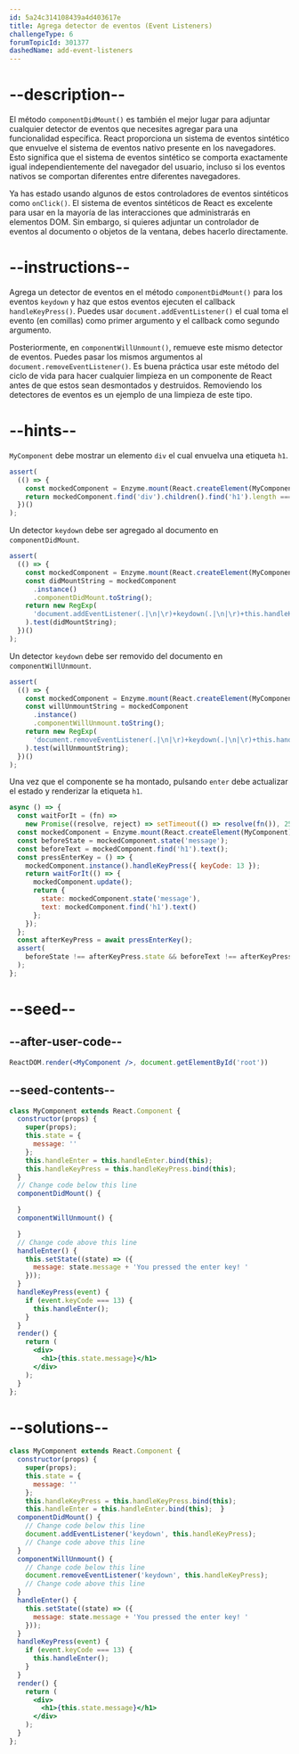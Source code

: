 ```yaml
---
id: 5a24c314108439a4d403617e
title: Agrega detector de eventos (Event Listeners)
challengeType: 6
forumTopicId: 301377
dashedName: add-event-listeners
---
```


# --description--

El método `componentDidMount()` es también el mejor lugar para adjuntar cualquier detector de eventos que necesites agregar para una funcionalidad específica. React proporciona un sistema de eventos sintético que envuelve el sistema de eventos nativo presente en los navegadores. Esto significa que el sistema de eventos sintético se comporta exactamente igual independientemente del navegador del usuario, incluso si los eventos nativos se comportan diferentes entre diferentes navegadores.

Ya has estado usando algunos de estos controladores de eventos sintéticos como `onClick()`. El sistema de eventos sintéticos de React es excelente para usar en la mayoría de las interacciones que administrarás en elementos DOM. Sin embargo, si quieres adjuntar un controlador de eventos al documento o objetos de la ventana, debes hacerlo directamente.

# --instructions--

Agrega un detector de eventos en el método `componentDidMount()` para los eventos `keydown` y haz que estos eventos ejecuten el callback `handleKeyPress()`. Puedes usar `document.addEventListener()` el cual toma el evento (en comillas) como primer argumento y el callback como segundo argumento.

Posteriormente, en `componentWillUnmount()`, remueve este mismo detector de eventos. Puedes pasar los mismos argumentos al `document.removeEventListener()`. Es buena práctica usar este método del ciclo de vida para hacer cualquier limpieza en un componente de React antes de que estos sean desmontados y destruidos. Removiendo los detectores de eventos es un ejemplo de una limpieza de este tipo.

# --hints--

`MyComponent` debe mostrar un elemento `div` el cual envuelva una etiqueta `h1`.

```js
assert(
  (() => {
    const mockedComponent = Enzyme.mount(React.createElement(MyComponent));
    return mockedComponent.find('div').children().find('h1').length === 1;
  })()
);
```

Un detector `keydown` debe ser agregado al documento en `componentDidMount`.

```js
assert(
  (() => {
    const mockedComponent = Enzyme.mount(React.createElement(MyComponent));
    const didMountString = mockedComponent
      .instance()
      .componentDidMount.toString();
    return new RegExp(
      'document.addEventListener(.|\n|\r)+keydown(.|\n|\r)+this.handleKeyPress'
    ).test(didMountString);
  })()
);
```

Un detector `keydown` debe ser removido del documento en `componentWillUnmount`.

```js
assert(
  (() => {
    const mockedComponent = Enzyme.mount(React.createElement(MyComponent));
    const willUnmountString = mockedComponent
      .instance()
      .componentWillUnmount.toString();
    return new RegExp(
      'document.removeEventListener(.|\n|\r)+keydown(.|\n|\r)+this.handleKeyPress'
    ).test(willUnmountString);
  })()
);
```

Una vez que el componente se ha montado, pulsando `enter` debe actualizar el estado y renderizar la etiqueta `h1`.

```js
async () => {
  const waitForIt = (fn) =>
    new Promise((resolve, reject) => setTimeout(() => resolve(fn()), 250));
  const mockedComponent = Enzyme.mount(React.createElement(MyComponent));
  const beforeState = mockedComponent.state('message');
  const beforeText = mockedComponent.find('h1').text();
  const pressEnterKey = () => {
    mockedComponent.instance().handleKeyPress({ keyCode: 13 });
    return waitForIt(() => {
      mockedComponent.update();
      return {
        state: mockedComponent.state('message'),
        text: mockedComponent.find('h1').text()
      };
    });
  };
  const afterKeyPress = await pressEnterKey();
  assert(
    beforeState !== afterKeyPress.state && beforeText !== afterKeyPress.text
  );
};
```

# --seed--

## --after-user-code--

```jsx
ReactDOM.render(<MyComponent />, document.getElementById('root'))
```

## --seed-contents--

```jsx
class MyComponent extends React.Component {
  constructor(props) {
    super(props);
    this.state = {
      message: ''
    };
    this.handleEnter = this.handleEnter.bind(this);
    this.handleKeyPress = this.handleKeyPress.bind(this);
  }
  // Change code below this line
  componentDidMount() {

  }
  componentWillUnmount() {

  }
  // Change code above this line
  handleEnter() {
    this.setState((state) => ({
      message: state.message + 'You pressed the enter key! '
    }));
  }
  handleKeyPress(event) {
    if (event.keyCode === 13) {
      this.handleEnter();
    }
  }
  render() {
    return (
      <div>
        <h1>{this.state.message}</h1>
      </div>
    );
  }
};
```

# --solutions--

```jsx
class MyComponent extends React.Component {
  constructor(props) {
    super(props);
    this.state = {
      message: ''
    };
    this.handleKeyPress = this.handleKeyPress.bind(this);
    this.handleEnter = this.handleEnter.bind(this);  }
  componentDidMount() {
    // Change code below this line
    document.addEventListener('keydown', this.handleKeyPress);
    // Change code above this line
  }
  componentWillUnmount() {
    // Change code below this line
    document.removeEventListener('keydown', this.handleKeyPress);
    // Change code above this line
  }
  handleEnter() {
    this.setState((state) => ({
      message: state.message + 'You pressed the enter key! '
    }));
  }
  handleKeyPress(event) {
    if (event.keyCode === 13) {
      this.handleEnter();
    }
  }
  render() {
    return (
      <div>
        <h1>{this.state.message}</h1>
      </div>
    );
  }
};
```
